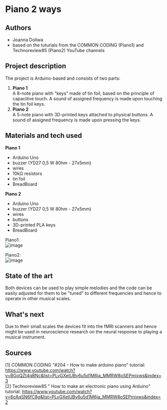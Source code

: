 # Piano 2 ways
Authors 
----
- Joanna Doliwa
- based on the tuturials from the COMMON CODING (Piano1) and Technoreview85 (Piano2) YouTube channels
  
Project description
------
The project is Arduino-based and consists of two parts:
1. **Piano 1**  
   A 8-note piano with "keys" made of tin foil, based on the principle of capacitive touch. A sound of assigned frequency is made upon touching the tin foil keys.
2. **Piano 2**  
   A 5-note piano with 3D-printed keys attached to physical buttons. A sound of assigned frequency is made upon pressing the keys.

Materials and tech used
------
**Piano 1**  
- Arduino Uno
- buzzer (YD27 0,5 W 80hm - 27x5mm)
- wires
- 10kΩ resistors
- tin foil
- BreadBoard

**Piano 2**
- Arduino Uno
- buzzer (YD27 0,5 W 80hm - 27x5mm)
- wires
- buttons
- 3D-printed PLA keys
- BreadBoard  

Piano1:  
![image](https://github.com/JoannaDoliwa/Creativity_lab__piano_2ways/assets/125126159/0ef4cd8c-1a76-4a7d-a5c3-1a62bfc2818f)

Piano2:  
![image](https://github.com/JoannaDoliwa/Creativity_lab__piano_2ways/assets/125126159/3a826cad-7b40-49d5-9ad6-0eb079450967)


State of the art
------
Both devices can be used to play simple melodies and the code can be easily adjusted for them to be "tuned" to different frequencies and hence to operate in other musical scales.

What's next
------
Due to their small scales the devices fit into the fMRI scanners and hence might be used in neuroscience research on the neural response to playing a musical instrument.

Sources
-------
[1] COMMON CODING "#204 - How to make arduino piano" tutorial: https://www.youtube.com/watch?v=BGoQZt4qBNc&list=PLvGXeIUBv6u5d1M6ja_MMRW8oSEPmixws&index=3  
[2] Technoreview85 " How to make an electronic piano using Arduino" tutorial: https://www.youtube.com/watch?v=6cAqSN6fC8g&list=PLvGXeIUBv6u5d1M6ja_MMRW8oSEPmixws&index=2

